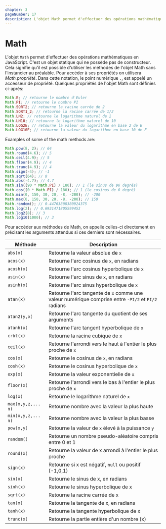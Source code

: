 ```yaml
---
chapter: 3
pageNumber: 17
description: L'objet Math permet d'effectuer des opérations mathématiques en JavaScript. C'est un objet statique qui ne possède pas de constructeur. Cela signifie qu'il est possible d'utiliser les méthodes de l'objet Math sans l'instancier au préalable.
---
```


# Math

L'objet `Math` permet d'effectuer des opérations mathématiques en JavaScript. C'est un objet statique qui ne possède pas de constructeur. Cela signifie qu'il est possible d'utiliser les méthodes de l'objet Math sans l'instancier au préalable. Pour accéder à ses propriétés on utilisera _Math.propriété_. Dans cette notation, le point numérique `.`, est appelé un accesseur de propriété. Quelques propriétés de l'objet Math sont définies ci-après:

```javascript
Math.E; // retourne le nombre d'Euler
Math.PI; // retourne le nombre PI
Math.SQRT2; // retourne la racine carrée de 2
Math.SQRT1_2; // retourne la racine carrée de 1/2
Math.LN2; // retourne le logarithme naturel de 2
Math.LN10; // retourne le logarithme naturel de 10
Math.LOG2E; // retourne la valeur du logarithme en base 2 de E
Math.LOG10E; // retourne la valeur du logarithme en base 10 de E
```

Examples of some of the math methods are:

```javascript
Math.pow(8, 2); // 64
Math.round(4.6); // 5
Math.ceil(4.9); // 5
Math.floor(4.9); // 4
Math.trunc(4.9); // 4
Math.sign(-4); // -1
Math.sqrt(64); // 8
Math.abs(-4.7); // 4.7
Math.sin((90 * Math.PI) / 180); // 1 (le sinus de 90 degrés)
Math.cos((0 * Math.PI) / 180); // 1 (le cosinus de 0 degré)
Math.min(0, 150, 30, 20, -8, -200); // -200
Math.max(0, 150, 30, 20, -8, -200); // 150
Math.random(); // 0.44763808380924375
Math.log(2); // 0.6931471805599453
Math.log2(8); // 3
Math.log10(1000); // 3
```

Pour accéder aux méthodes de Math, on appelle celles-ci directement en précisant les arguments attendus si ces derniers sont nécessaires.

| Méthode            | Description                                                                                        |
| ------------------ | -------------------------------------------------------------------------------------------------- |
| `abs(x)`           | Retourne la valeur absolue de `x`                                                                  |
| `acos(x)`          | Retourne l'arc cosinus de `x`, en radians                                                          |
| `acosh(x)`         | Retourne l'arc cosinus hyperbolique de `x`                                                         |
| `asin(x)`          | Retourne l'arc sinus de `x`, en radians                                                            |
| `asinh(x)`         | Retourne l'arc sinus hyperbolique de `x`                                                           |
| `atan(x)`          | Retourne l'arc tangente de `x` comme une valeur numérique comprise entre `-PI/2` et `PI/2` radians |
| `atan2(y,x)`       | Retourne l'arc tangente du quotient de ses arguments                                               |
| `atanh(x)`         | Retourne l'arc tangent hyperbolique de `x`                                                         |
| `crbt(x)`          | Retourne la racine cubique de `x`                                                                  |
| `ceil(x)`          | Retourne l'arrondi vers le haut à l'entier le plus proche de `x`                                   |
| `cos(x)`           | Retourne le cosinus de `x`, en radians                                                             |
| `cosh(x)`          | Retourne le cosinus hyperbolique de `x`                                                            |
| `exp(x)`           | Retourne la valeur exponentielle de `x`                                                            |
| `floor(x)`         | Retourne l'arrondi vers le bas à l'entier le plus proche de `x`                                    |
| `log(x)`           | Retourne le logarithme naturel de `x`                                                              |
| `max(x,y,z,... n)` | Retourne nombre avec la valeur la plus haute                                                       |
| `min(x,y,z,... n)` | Retourne nombre avec la valeur la plus basse                                                       |
| `pow(x,y)`         | Retourne la valeur de `x` élevé à la puissance `y`                                                 |
| `random()`         | Retourne un nombre pseudo-aléatoire compris entre 0 et 1                                           |
| `round(x)`         | Retourne la valeur de x arrondi à l'entier le plus proche                                          |
| `sign(x)`          | Retourne si x est négatif, `null` ou positif (-1,0,1)                                              |
| `sin(x)`           | Retourne le sinus de x, en radians                                                                 |
| `sinh(x)`          | Retourne le sinus hyperbolique de x                                                                |
| `sqrt(x)`          | Retourne la racine carrée de x                                                                     |
| `tan(x)`           | Retourne la tangente de x, en radians                                                              |
| `tanh(x)`          | Retourne la tangente hyperbolique de x                                                             |
| `trunc(x)`         | Retourne la partie entière d'un nombre (x)                                                         |
